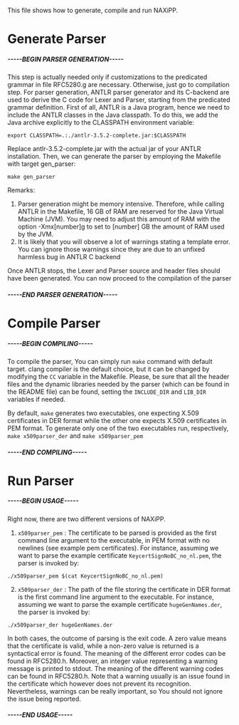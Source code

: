 
This file shows how to generate, compile and run NAXiPP.

# Generate Parser

##### -----BEGIN PARSER GENERATION-----
This step is actually needed only if customizations to the
predicated grammar in file RFC5280.g are necessary. Otherwise,
just go to compilation step.
For parser generation, ANTLR parser generator and its C-backend
are used to derive the C code for Lexer and Parser, starting
from the predicated grammar definition.
First of all, ANTLR is a Java program, hence we need to include
the ANTLR classes in the Java classpath. To do this, we add the
Java archive explicitly to the CLASSPATH environment variable:

`export CLASSPATH=.:./antlr-3.5.2-complete.jar:$CLASSPATH`

Replace antlr-3.5.2-complete.jar with the actual jar of your
ANTLR installation. Then, we can generate the parser by employing
the Makefile with target gen_parser:

`make gen_parser`

Remarks:
 1. Parser generation might be memory intensive. Therefore, while
    calling ANTLR in the Makefile, 16 GB of RAM are reserved for
    the Java Virtual Machine (JVM). You may need to adjust this 
    amount of RAM with the option -Xmx[number]g to set to 
    [number] GB the amount of RAM used by the JVM.
 1. It is likely that you will observe a lot of warnings stating
    a template error. You can ignore those warnings since they
    are due to an unfixed harmless bug in ANTLR C backend

Once ANTLR stops, the Lexer and Parser source and header files
should have been generated. You can now proceed to the
compilation of the parser
##### -----END PARSER GENERATION-----

# Compile Parser

##### -----BEGIN COMPILING-----
To compile the parser, You can simply run `make` command with default
target. clang compiler is the default choice, but it can be changed
by modifying the `CC` variable in the Makefile. Please, be sure that 
all the header files and the dynamic libraries needed by the parser 
(which can be found in the README file) can be found, setting the 
`INCLUDE_DIR` and `LIB_DIR` variables if needed.

By default, `make` generates two executables, one expecting X.509 
certificates in DER format while the other one expects X.509
certificates in PEM format. To generate only one of the two executables
run, respectively, `make x509parser_der` and `make x509parser_pem`
##### -----END COMPILING-----

# Run Parser

##### -----BEGIN USAGE-----
Right now, there are two different versions of NAXiPP.

 1. `x509parser_pem` : The certificate to be parsed is provided
as the first command line argument to the executable, in PEM format 
with no newlines (see example pem certificates). For instance,
assuming we want to parse the example certificate 
`KeycertSignNoBC_no_nl.pem`, the parser is invoked by:

`./x509parser_pem $(cat KeycertSignNoBC_no_nl.pem)`

 2. `x509parser_der` : The path of the file storing the certificate 
in DER format is the first command line argument to the executable.
For instance, assuming we want to parse the example certificate 
`hugeGenNames.der`, the parser is invoked by:

`./x509parser_der hugeGenNames.der`

In both cases, the outcome of parsing is the exit code. A zero value
means that the certificate is valid, while a non-zero value is
returned is a syntactical error is found. The meaning of the different
error codes can be found in RFC5280.h. Moreover, an integer value
representing a warning message is printed to stdout. The meaning
of the different warning codes can be found in RFC5280.h. Note that
a warning usually is an issue found in the certificate which however
does not prevent its recognition. Nevertheless, warnings can be
really important, so You should not ignore the issue being reported.
##### -----END USAGE-----
